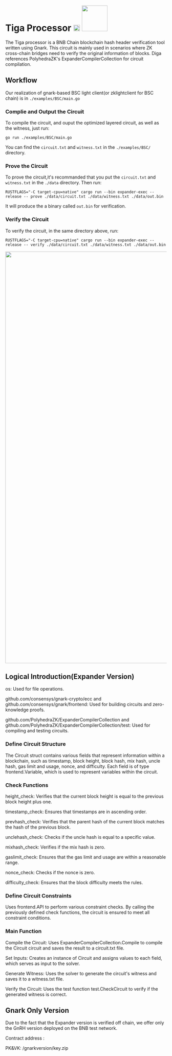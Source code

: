 # Tiga Processor <img src="https://github.com/ZeroBase-Pro/Tiga-Processor/blob/main/bnb.png" width="20" > <img src="https://github.com/ZeroBase-Pro/Tiga-Processor/blob/main/poly.svg" width="80" >


The Tiga processor is a BNB Chain blockchain hash header verification tool written using Gnark. This circuit is mainly used in scenarios where ZK cross-chain bridges need to verify the original information of blocks. Diga references PolyhedraZK's ExpanderCompilerCollection for circuit compilation.


## Workflow

Our realization of gnark-based BSC light client(or zklightclient for BSC chain) is in ``./examples/BSC/main.go``


### Complie and Output the Circuit 

To compile the circuit, and ouput the optimized layered circuit, as well as the witness, just run:

```
go run ./examples/BSC/main.go
```

You can find the ``circuit.txt`` and ``witness.txt`` in the ``./examples/BSC/`` directory.


### Prove the Circuit

To prove the circuit,it's recommanded that you put the ``circuit.txt`` and ``witness.txt`` in the ``./data`` directory. Then run:

```
RUSTFLAGS="-C target-cpu=native" cargo run --bin expander-exec --release -- prove ./data/circuit.txt ./data/witness.txt ./data/out.bin
```

It will produce the a binary called ``out.bin`` for verification.

### Verify the Circuit

To verify the circuit, in the same directory above, run:

```
RUSTFLAGS="-C target-cpu=native" cargo run --bin expander-exec --release -- verify ./data/circuit.txt ./data/witness.txt ./data/out.bin
```

<img src="https://github.com/ZeroBase-Pro/Tiga-Processor/blob/main/ok.png" width="1280" >

## Logical Introduction(Expander Version)

os: Used for file operations.

github.com/consensys/gnark-crypto/ecc and github.com/consensys/gnark/frontend: Used for building circuits and zero-knowledge proofs.

github.com/PolyhedraZK/ExpanderCompilerCollection and github.com/PolyhedraZK/ExpanderCompilerCollection/test: Used for compiling and testing circuits.

### Define Circuit Structure

The Circuit struct contains various fields that represent information within a blockchain, such as timestamp, block height, block hash, mix hash, uncle hash, gas limit and usage, nonce, and difficulty.
Each field is of type frontend.Variable, which is used to represent variables within the circuit.

### Check Functions

height_check: Verifies that the current block height is equal to the previous block height plus one.

timestamp_check: Ensures that timestamps are in ascending order.

prevhash_check: Verifies that the parent hash of the current block matches the hash of the previous block.

unclehash_check: Checks if the uncle hash is equal to a specific value.

mixhash_check: Verifies if the mix hash is zero.

gaslimit_check: Ensures that the gas limit and usage are within a reasonable range.

nonce_check: Checks if the nonce is zero.

difficulty_check: Ensures that the block difficulty meets the rules.

### Define Circuit Constraints

Uses frontend.API to perform various constraint checks. By calling the previously defined check functions, the circuit is ensured to meet all constraint conditions.

### Main Function

Compile the Circuit: Uses ExpanderCompilerCollection.Compile to compile the Circuit circuit and saves the result to a circuit.txt file.

Set Inputs: Creates an instance of Circuit and assigns values to each field, which serves as input to the solver.

Generate Witness: Uses the solver to generate the circuit's witness and saves it to a witness.txt file.

Verify the Circuit: Uses the test function test.CheckCircuit to verify if the generated witness is correct.

## Gnark Only Version

Due to the fact that the Expander version is verified off chain, we offer only the GnRH version deployed on the BNB test network.

Contract address : 

PK&VK: /gnarkversion/key.zip


